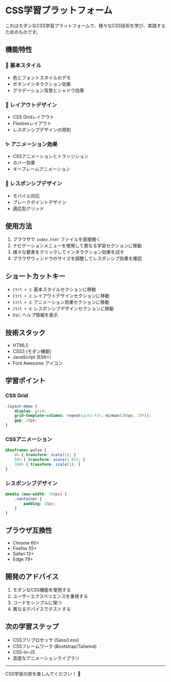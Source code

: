 # CSS学習プラットフォーム

これはモダンなCSS学習プラットフォームで、様々なCSS技術を学び、実践するためのものです。

## 機能特性

### 🎨 基本スタイル
- 色とフォントスタイルのデモ
- ボタンインタラクション効果
- グラデーション背景とシャドウ効果

### 📐 レイアウトデザイン
- CSS Gridレイアウト
- Flexboxレイアウト
- レスポンシブデザインの原則

### ✨ アニメーション効果
- CSSアニメーションとトランジション
- ホバー効果
- キーフレームアニメーション

### 📱 レスポンシブデザイン
- モバイル対応
- ブレークポイントデザイン
- 適応型グリッド

## 使用方法

1. ブラウザで `index.html` ファイルを直接開く
2. ナビゲーションメニューを使用して異なる学習セクションに移動
3. 様々な要素をクリックしてインタラクション効果を試す
4. ブラウザウィンドウのサイズを調整してレスポンシブ効果を確認

## ショートカットキー

- `Ctrl + 1`: 基本スタイルセクションに移動
- `Ctrl + 2`: レイアウトデザインセクションに移動
- `Ctrl + 3`: アニメーション効果セクションに移動
- `Ctrl + 4`: レスポンシブデザインセクションに移動
- `ESC`: ヘルプ情報を表示

## 技術スタック

- HTML5
- CSS3 (モダン機能)
- JavaScript (ES6+)
- Font Awesome アイコン

## 学習ポイント

### CSS Grid
```css
.layout-demo {
    display: grid;
    grid-template-columns: repeat(auto-fit, minmax(200px, 1fr));
    gap: 20px;
}
```

### CSSアニメーション
```css
@keyframes pulse {
    0% { transform: scale(1); }
    50% { transform: scale(1.05); }
    100% { transform: scale(1); }
}
```

### レスポンシブデザイン
```css
@media (max-width: 768px) {
    .container {
        padding: 10px;
    }
}
```

## ブラウザ互換性

- Chrome 60+
- Firefox 55+
- Safari 12+
- Edge 79+

## 開発のアドバイス

1. モダンなCSS機能を使用する
2. ユーザーエクスペリエンスを重視する
3. コードをシンプルに保つ
4. 異なるデバイスでテストする

## 次の学習ステップ

- CSSプリプロセッサ (Sass/Less)
- CSSフレームワーク (Bootstrap/Tailwind)
- CSS-in-JS
- 高度なアニメーションライブラリ

---

CSS学習の旅を楽しんでください！ 🚀 
